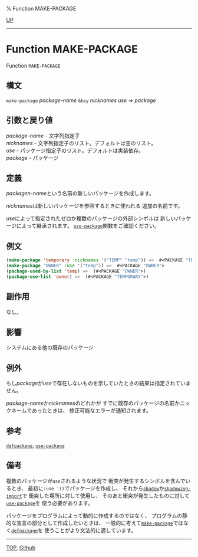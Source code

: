 % Function MAKE-PACKAGE

[UP](11.2.html)  

---

# Function **MAKE-PACKAGE**


Function `MAKE-PACKAGE`


## 構文

`make-package` *package-name* `&key` *nicknames* *use* => *package*


## 引数と戻り値

*package-name* - 文字列指定子  
*nicknames* - 文字列指定子のリスト。デフォルトは空のリスト。  
*use* - パッケージ指定子のリスト。デフォルトは実装依存。  
*package* - パッケージ


## 定義

*packagen-name*という名前の新しいパッケージを作成します。

*nicknames*は新しいパッケージを参照するときに使われる
追加の名前です。

*use*によって指定されたゼロか複数のパッケージの外部シンボルは
新しいパッケージによって継承されます。
[`use-package`](11.2.use-package.html)関数をご確認ください。


## 例文

```lisp
(make-package 'temporary :nicknames '("TEMP" "temp")) =>  #<PACKAGE "TEMPORARY">
(make-package "OWNER" :use '("temp")) =>  #<PACKAGE "OWNER">
(package-used-by-list 'temp) =>  (#<PACKAGE "OWNER">)
(package-use-list 'owner) =>  (#<PACKAGE "TEMPORARY">)
```


## 副作用

なし。


## 影響

システムにある他の既存のパッケージ


## 例外

もし*package*が*use*で存在しないものを示していたときの結果は指定されていません。

*package-name*か*nicknames*のどれかが
すでに既存のパッケージの名前かニックネームであったときは、
修正可能なエラーが通知されます。


## 参考

[`defpackage`](11.2.defpackage.html),
[`use-package`](11.2.use-package.html)


## 備考

複数のパッケージが`use`されるような状況で
衝突が発生するシンボルを含んでいるとき、
最初に`:use '()`でパッケージを作成し、
それから[`shadow`](11.2.shadow.html)か[`shadowing-import`](11.2.shadowing-import.html)で
衝突した場所に対して使用し、
そのあと衝突が発生したものに対して[`use-package`](11.2.use-package.html)を
使う必要があります。

パッケージをプログラムによって動的に作成するのではなく、
プログラムの静的な宣言の部分として作成したいときは、
一般的に考えて[`make-package`](11.2.make-package.html)ではなく[`defpackage`](11.2.defpackage.html)を
使うことがより文法的に適しています。


---
[TOP](index.html),  [Github](https://github.com/nptcl/npt-japanese)


